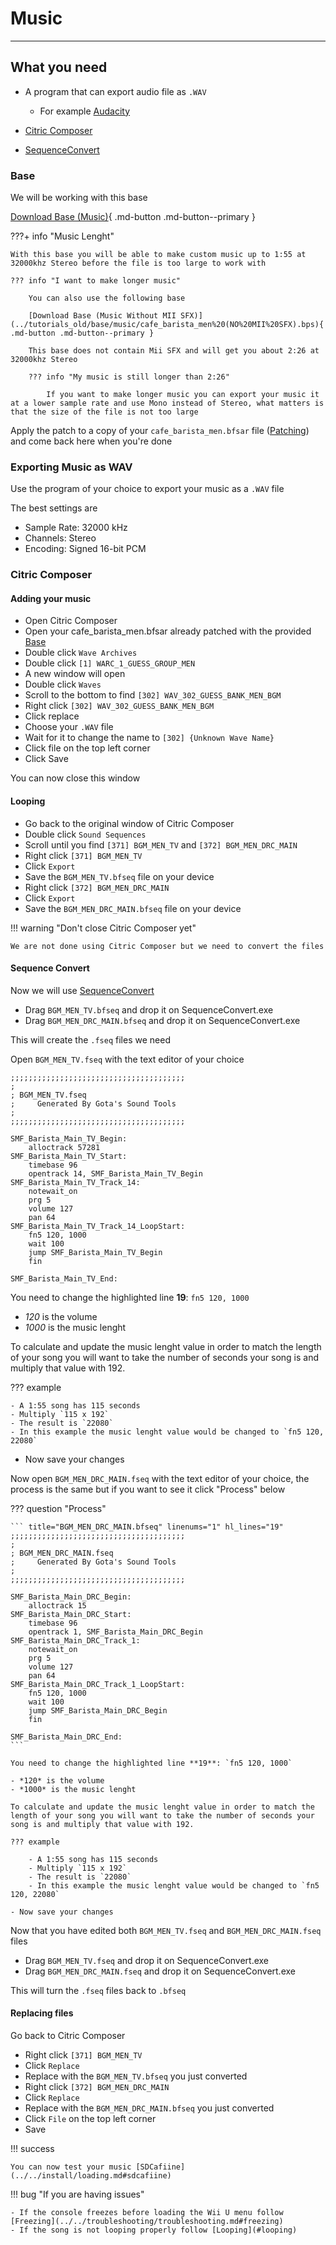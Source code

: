 # Music

---------------

## What you need

- A program that can export audio file as `.WAV`
    - For example [Audacity](https://www.audacityteam.org/)

- [Citric Composer](https://gota7.github.io/Citric-Composer/) 
- [SequenceConvert](https://github.com/Gota7/SequenceConvert)

### Base

We will be working with this base

[Download Base (Music)](../tutorials_old/base/music/cafe_barista_men%20(MII%20SFX).bps){ .md-button .md-button--primary }

???+ info "Music Lenght"

    With this base you will be able to make custom music up to 1:55 at 32000khz Stereo before the file is too large to work with

    ??? info "I want to make longer music"

        You can also use the following base

        [Download Base (Music Without MII SFX)](../tutorials_old/base/music/cafe_barista_men%20(NO%20MII%20SFX).bps){ .md-button .md-button--primary }

        This base does not contain Mii SFX and will get you about 2:26 at 32000khz Stereo

        ??? info "My music is still longer than 2:26"

            If you want to make longer music you can export your music it at a lower sample rate and use Mono instead of Stereo, what matters is that the size of the file is not too large

Apply the patch to a copy of your `cafe_barista_men.bfsar` file ([Patching](../../install/patching.md)) and come back here when you're done

### Exporting Music as WAV

Use the program of your choice to export your music as a `.WAV` file

The best settings are

- Sample Rate: 32000 kHz
- Channels: Stereo
- Encoding: Signed 16-bit PCM

### Citric Composer

#### Adding your music

- Open Citric Composer
- Open your cafe_barista_men.bfsar already patched with the provided [Base](#base)
- Double click `Wave Archives`
- Double click `[1] WARC_1_GUESS_GROUP_MEN`
- A new window will open
- Double click `Waves`
- Scroll to the bottom to find `[302] WAV_302_GUESS_BANK_MEN_BGM`
- Right click `[302] WAV_302_GUESS_BANK_MEN_BGM`
- Click replace
- Choose your `.WAV` file
- Wait for it to change the name to `[302] {Unknown Wave Name}`
- Click file on the top left corner
- Click Save

You can now close this window

#### Looping

- Go back to the original window of Citric Composer
- Double click `Sound Sequences`
- Scroll until you find `[371] BGM_MEN_TV` and `[372] BGM_MEN_DRC_MAIN`
- Right click `[371] BGM_MEN_TV`
- Click `Export`
- Save the `BGM_MEN_TV.bfseq` file on your device
- Right click `[372] BGM_MEN_DRC_MAIN`
- Click `Export`
- Save the `BGM_MEN_DRC_MAIN.bfseq` file on your device

!!! warning "Don't close Citric Composer yet"

    We are not done using Citric Composer but we need to convert the files

#### Sequence Convert

Now we will use [SequenceConvert](https://github.com/Gota7/SequenceConvert/raw/master/Download/SequenceConvert.exe)

- Drag `BGM_MEN_TV.bfseq` and drop it on SequenceConvert.exe
- Drag `BGM_MEN_DRC_MAIN.bfseq` and drop it on SequenceConvert.exe

This will create the `.fseq` files we need

Open `BGM_MEN_TV.fseq` with the text editor of your choice

``` title="BGM_MEN_DRC_MAIN.bfseq" linenums="1" hl_lines="19"
;;;;;;;;;;;;;;;;;;;;;;;;;;;;;;;;;;;;;;;
;
; BGM_MEN_TV.fseq
;     Generated By Gota's Sound Tools
;
;;;;;;;;;;;;;;;;;;;;;;;;;;;;;;;;;;;;;;;

SMF_Barista_Main_TV_Begin:
	alloctrack 57281
SMF_Barista_Main_TV_Start:
	timebase 96
	opentrack 14, SMF_Barista_Main_TV_Begin
SMF_Barista_Main_TV_Track_14:
	notewait_on
	prg 5
	volume 127
	pan 64
SMF_Barista_Main_TV_Track_14_LoopStart:
	fn5 120, 1000
	wait 100
	jump SMF_Barista_Main_TV_Begin
	fin
 
SMF_Barista_Main_TV_End:
```

You need to change the highlighted line **19**: `fn5 120, 1000`

- *120* is the volume
- *1000* is the music lenght

To calculate and update the music lenght value in order to match the length of your song you will want to take the number of seconds your song is and multiply that value with 192.

??? example

    - A 1:55 song has 115 seconds
    - Multiply `115 x 192`
    - The result is `22080`
    - In this example the music lenght value would be changed to `fn5 120, 22080`

- Now save your changes

Now open `BGM_MEN_DRC_MAIN.fseq` with the text editor of your choice, the process is the same but if you want to see it click "Process" below

??? question "Process"

    ``` title="BGM_MEN_DRC_MAIN.bfseq" linenums="1" hl_lines="19"
    ;;;;;;;;;;;;;;;;;;;;;;;;;;;;;;;;;;;;;;;
    ;
    ; BGM_MEN_DRC_MAIN.fseq
    ;     Generated By Gota's Sound Tools
    ;
    ;;;;;;;;;;;;;;;;;;;;;;;;;;;;;;;;;;;;;;;

    SMF_Barista_Main_DRC_Begin:
        alloctrack 15
    SMF_Barista_Main_DRC_Start:
        timebase 96
        opentrack 1, SMF_Barista_Main_DRC_Begin
    SMF_Barista_Main_DRC_Track_1:
        notewait_on
        prg 5
        volume 127
        pan 64
    SMF_Barista_Main_DRC_Track_1_LoopStart:
        fn5 120, 1000
        wait 100
        jump SMF_Barista_Main_DRC_Begin
        fin
    
    SMF_Barista_Main_DRC_End:
    ```

    You need to change the highlighted line **19**: `fn5 120, 1000`

    - *120* is the volume
    - *1000* is the music lenght

    To calculate and update the music lenght value in order to match the length of your song you will want to take the number of seconds your song is and multiply that value with 192.

    ??? example

        - A 1:55 song has 115 seconds
        - Multiply `115 x 192`
        - The result is `22080`
        - In this example the music lenght value would be changed to `fn5 120, 22080`

    - Now save your changes

Now that you have edited both `BGM_MEN_TV.fseq` and `BGM_MEN_DRC_MAIN.fseq` files

- Drag `BGM_MEN_TV.fseq` and drop it on SequenceConvert.exe
- Drag `BGM_MEN_DRC_MAIN.fseq` and drop it on SequenceConvert.exe

This will turn the `.fseq` files back to `.bfseq`

#### Replacing files

Go back to Citric Composer

- Right click `[371] BGM_MEN_TV`
- Click `Replace`
- Replace with the `BGM_MEN_TV.bfseq` you just converted
- Right click `[372] BGM_MEN_DRC_MAIN`
- Click `Replace`
- Replace with the `BGM_MEN_DRC_MAIN.bfseq` you just converted
- Click `File` on the top left corner
- Save

!!! success

    You can now test your music [SDCafiine](../../install/loading.md#sdcafiine)

!!! bug "If you are having issues"

    - If the console freezes before loading the Wii U menu follow [Freezing](../../troubleshooting/troubleshooting.md#freezing)
    - If the song is not looping properly follow [Looping](#looping)
    